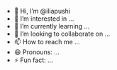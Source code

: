 - 👋 Hi, I’m @iliapushi
- 👀 I’m interested in ...
- 🌱 I’m currently learning ...
- 💞️ I’m looking to collaborate on ...
- 📫 How to reach me ...
- 😄 Pronouns: ...
- ⚡ Fun fact: ...

<!---
iliapushi/iliapushi is a ✨ special ✨ repository because its `README.md` (this file) appears on your GitHub profile.
You can click the Preview link to take a look at your changes.
--->
